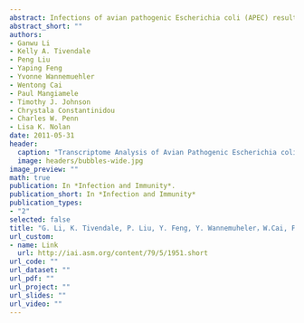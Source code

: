 ```yaml
---
abstract: Infections of avian pathogenic Escherichia coli (APEC) result in annual multimillion-dollar losses to the poultry industry. Despite this, little is known about the mechanisms by which APEC survives and grows in the bloodstream. Thus, the aim of this study was to identify molecular mechanisms enabling APEC to survive and grow in this critical host environment. To do so, we compared the transcriptome of APEC O1 during growth in Luria-Bertani broth and chicken serum. Several categories of genes, predicted to contribute to adaptation and growth in the avian host, were identified. These included several known virulence genes and genes involved in adaptive metabolism, protein transport, biosynthesis pathways, stress resistance, and virulence regulation. Several genes with unknown function, which were localized to pathogenicity islands or APEC O1's large virulence plasmid, pAPEC-O1-ColBM, were also identified, suggesting that they too contribute to survival in serum. The significantly upregulated genes dnaK, dnaJ, phoP, and ybtA were subsequently subjected to mutational analysis to confirm their role in conferring a competitive advantage during infection. This genome-wide analysis provides novel insight into processes that are important to the pathogenesis of APEC O1.
abstract_short: ""
authors:
- Ganwu Li
- Kelly A. Tivendale
- Peng Liu
- Yaping Feng
- Yvonne Wannemuehler
- Wentong Cai
- Paul Mangiamele
- Timothy J. Johnson
- Chrystala Constantinidou
- Charles W. Penn
- Lisa K. Nolan
date: 2011-05-31
header:
  caption: "Transcriptome Analysis of Avian Pathogenic Escherichia coli O1 in Chicken Serum Reveals Adaptive Responses to Systemic Infection"
  image: headers/bubbles-wide.jpg
image_preview: ""
math: true
publication: In *Infection and Immunity*.
publication_short: In *Infection and Immunity*
publication_types:
- "2"
selected: false
title: "G. Li, K. Tivendale, P. Liu, Y. Feng, Y. Wannemuheler，W.Cai, P. Mangiamele, T. Johnson, C. Constantinidou, C. Penn, and L.K. Nolan (2011). Transcriptome Analysis of Avian Pathogenic Escherichia coli O1 in Chicken Serum Reveals Adaptive Responses to Systemic Infection. Infection and Immunity, 79(5):1951-1960."
url_custom:
- name: Link
  url: http://iai.asm.org/content/79/5/1951.short
url_code: ""
url_dataset: ""
url_pdf: ""
url_project: ""
url_slides: ""
url_video: ""
---
```

